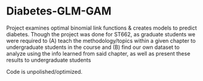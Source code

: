 # Diabetes-GLM-GAM

Project examines optimal binomial link functions & creates models to predict diabetes.
Though the project was done for ST662, as graduate students we were required to (A) teach the methodology/topics within a given chapter to undergraduate students in the course and (B) find our own dataset to analyze using the info learned from said chapter, as well as present these results to undergraduate students

Code is unpolished/optimized.
